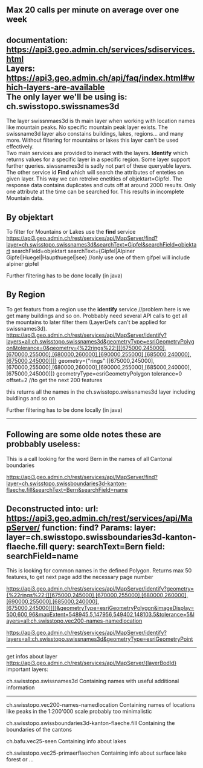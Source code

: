 Max 20 calls per minute on average over one week
---------------------------------------------------------------------------------------
documentation: https://api3.geo.admin.ch/services/sdiservices.html  
Layers: https://api3.geo.admin.ch/api/faq/index.html#which-layers-are-available  
The only layer we'll be using is: ch.swisstopo.swissnames3d  
---------------------------------------------------------------------------------------
The layer swissnmaes3d is th main layer when working with location names like mountain peaks. No specific mountain peak layer exists. The swissname3d layer also constains buildings, lakes, regions... and many more. Without filtering for mountains or lakes this layer can't be used effectively.  
Two main services are provided to ineract with the layers. **Identify** which returns values for a specific layer in a specific region. Some layer support further queries. siwssnames3d is sadly not part of these queryable layers. The other service id **Find** which will search the attributes of enteties on given layer. This way we can retreive enetities of objektart=Gipfel. The response data contains duplicates and cuts off at around 2000 results. Only one attribute at the time can be searched for. This results in incomplete Mountain data.
## By objektart
To filter for Mountains or Lakes use the **find** service 
https://api3.geo.admin.ch/rest/services/api/MapServer/find?layer=ch.swisstopo.swissnames3d&searchText=Gipfel&searchField=objektart
searchField=objektart
searchText={Gipfel|Alpiner Gipfel|Huegel|Haupthuegel|see} //only use one of them gifpel will include alpiner gipfel

Further filtering has to be done locally (in java)

## By Region
To get featurs from a region use the **identify** service //problem here is we get many buildings and so on. Probbably need
several API calls to get all the mountains to later filter them (LayerDefs can't be applied for swissnames3d).
https://api3.geo.admin.ch/rest/services/api/MapServer/identify?layers=all:ch.swisstopo.swissnames3d&geometryType=esriGeometryPolygon&tolerance=0&geometry={%22rings%22:[[[675000,245000],[670000,255000],[680000,260000],[690000,255000],[685000,240000],[675000,245000]]]}
geometry={"rings":[[675000,245000],[670000,255000],[680000,260000],[690000,255000],[685000,240000],[675000,245000]]}
geometryType=esriGeometryPolygon
tolerance=0
offset=2 //to get the next 200 features


this returns all the names in the ch.swisstopo.swissnames3d layer including buidlings and so on

Further filtering has to be done locally (in java)

---------------------------------------------------------------------------------------
Following are some olde notes these are probbably useless:
---------------------------------------------------------------------------------------
This is a call looking for the word Bern in the names of all Cantonal boundaries

https://api3.geo.admin.ch/rest/services/api/MapServer/find?layer=ch.swisstopo.swissboundaries3d-kanton-flaeche.fill&searchText=Bern&searchField=name

Deconstructed into:
url:        https://api3.geo.admin.ch/rest/services/api/MapServer/
function:   find?
Params:
layer:      layer=ch.swisstopo.swissboundaries3d-kanton-flaeche.fill
query:      searchText=Bern
field:      searchField=name
---------------------------------------------------------------------------------------
This is looking for common names in the defined Polygon. Returns max 50 features, to get next page add the necessary
page number

https://api3.geo.admin.ch/rest/services/api/MapServer/identify?geometry={%22rings%22:[[[675000,245000],[670000,255000],[680000,260000],[690000,255000],[685000,240000],[675000,245000]]]}&geometryType=esriGeometryPolygon&imageDisplay=500,600,96&mapExtent=548945.5,147956,549402,148103.5&tolerance=5&layers=all:ch.swisstopo.vec200-names-namedlocation

https://api3.geo.admin.ch/rest/services/api/MapServer/identify?layers=all:ch.swisstopo.swissnames3d&geometryType=esriGeometryPoint




---------------------------------------------------------------------------------------
get infos about layer https://api3.geo.admin.ch/rest/services/api/MapServer/{layerBodId}
important layers:

ch.swisstopo.swissnames3d
    Containing names with useful additional information

----------------------------------------------------------------------------------------
ch.swisstopo.vec200-names-namedlocation 
    Containing names of locations like peaks in the 1:200'000 scale probably too minimalistic

ch.swisstopo.swissboundaries3d-kanton-flaeche.fill
    Containing the boundaries of the cantons

ch.bafu.vec25-seen
    Containing info about lakes

ch.swisstopo.vec25-primaerflaechen
    Containing info about surface lake forest or ...

